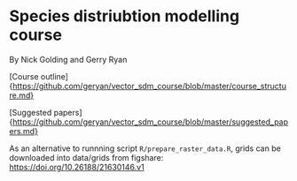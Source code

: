 # Species distriubtion modelling course
By Nick Golding and Gerry Ryan

[Course outline]{https://github.com/geryan/vector_sdm_course/blob/master/course_structure.md}

[Suggested papers]{https://github.com/geryan/vector_sdm_course/blob/master/suggested_papers.md}

As an alternative to runnning script `R/prepare_raster_data.R`, grids can be downloaded into data/grids from figshare:
<https://doi.org/10.26188/21630146.v1>

